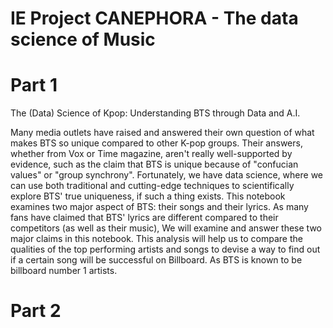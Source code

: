 # IE Project CANEPHORA - The data science of Music
# Part 1
The (Data) Science of Kpop: Understanding BTS through Data and A.I.

Many media outlets have raised and answered their own question of what makes BTS so unique compared to other K-pop groups. Their answers, whether from Vox or Time magazine, aren't really well-supported by evidence, such as the claim that BTS is unique because of "confucian values" or "group synchrony". Fortunately, we have data science, where we can use both traditional and cutting-edge techniques to scientifically explore BTS' true uniqueness, if such a thing exists. This notebook examines two major aspect of BTS: their songs and their lyrics. As many fans have claimed that BTS' lyrics are different compared to their competitors (as well as their music), We will examine and answer these two major claims in this notebook. This analysis will help us to compare the qualities of the top performing artists and songs to devise a way to find out if a certain song will be successful on Billboard. As BTS is known to be billboard number 1 artists.

# Part 2
